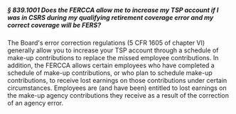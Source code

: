 ##### § 839.1001 Does the FERCCA allow me to increase my TSP account if I was in CSRS during my qualifying retirement coverage error and my correct coverage will be FERS? #####

The Board's error correction regulations (5 CFR 1605 of chapter VI) generally allow you to increase your TSP account through a schedule of make-up contributions to replace the missed employee contributions. In addition, the FERCCA allows certain employees who have completed a schedule of make-up contributions, or who plan to schedule make-up contributions, to receive lost earnings on those contributions under certain circumstances. Employees are (and have been) entitled to lost earnings on the make-up agency contributions they receive as a result of the correction of an agency error.